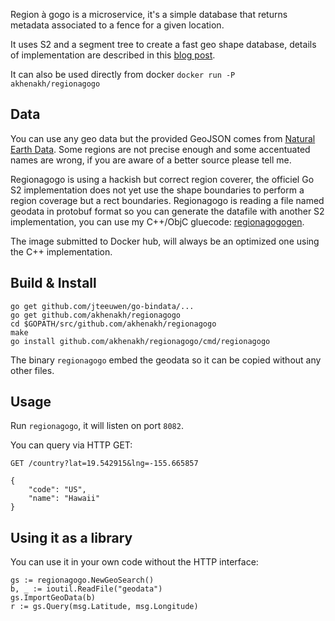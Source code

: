 Region à gogo is a microservice, it's a simple database that returns metadata associated to a fence for a given location.

It uses S2 and a segment tree to create a fast geo shape database, details of implementation are described in this [blog post](http://blog.nobugware.com/post/2016/geo_db_s2_region_polygon).

It can also be used directly from docker `docker run -P akhenakh/regionagogo`

## Data
You can use any geo data but the provided GeoJSON comes from [Natural Earth Data](http://www.naturalearthdata.com/).
Some regions are not precise enough and some accentuated names are wrong, if you are aware of a better source please tell me.

Regionagogo is using a hackish but correct region coverer, the officiel Go S2 implementation does not yet use the shape boundaries to perform a region coverage but a rect boundaries.
Regionagogo is reading a file named geodata in protobuf format so you can generate the datafile with another S2 implementation, you can use my C++/ObjC gluecode: [regionagogogen](https://github.com/akhenakh/regionagogogen).

The image submitted to Docker hub, will always be an optimized one using the C++ implementation.

## Build & Install
```
go get github.com/jteeuwen/go-bindata/...
go get github.com/akhenakh/regionagogo
cd $GOPATH/src/github.com/akhenakh/regionagogo
make
go install github.com/akhenakh/regionagogo/cmd/regionagogo
```

The binary `regionagogo` embed the geodata so it can be copied without any other files.

## Usage
Run `regionagogo`, it will listen on port `8082`.

You can query via HTTP GET:

```
GET /country?lat=19.542915&lng=-155.665857

{
    "code": "US",
    "name": "Hawaii"
}

```

## Using it as a library
You can use it in your own code without the HTTP interface:  

```
gs := regionagogo.NewGeoSearch()
b, _ := ioutil.ReadFile("geodata")
gs.ImportGeoData(b)
r := gs.Query(msg.Latitude, msg.Longitude)
```

